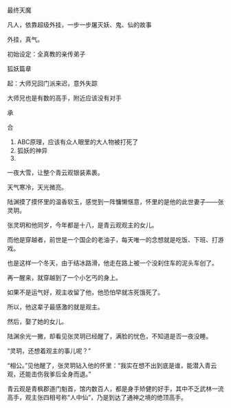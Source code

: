最终天魔

凡人，依靠超级外挂，一步一步屠灭妖、鬼、仙的故事

外挂，真气。

初始设定：全真教的亲传弟子

狐妖篇章

起：大师兄回门派来迟，意外失踪

大师兄也是有数的高手，附近应该没有对手

承

合

1. ABC原理，应该有众人眼里的大人物被打死了
2. 狐妖的神异
3. 

一夜大雪，让整个青云观银装素裹。

天气寒冷，天光微亮。

陆渊摸了摸怀里的温香软玉，感觉到一阵慵懒惬意，怀里的是他的此世妻子——张灵玥。

张灵玥和他同岁，今年都是十八，是青云观观主的女儿。

而他是穿越者，前世是一个国企的老油子，每天唯一的念想就是吃饭、下班、打游戏。

也是这样一个冬天，由于结冰路滑，他走在路上被一个没刹住车的泥头车创了。

再一醒来，就穿越到了一个小乞丐的身上。

如果不是运气好，观主收留了他，他恐怕早就冻死饿死了。

所以，他这辈子最感激的就是观主。

然后，娶了她的女儿。

陆渊余光一撇，却看见张灵玥已经醒了，满脸的忧色，不知道是否一夜没睡。

“灵玥，还想着观主的事儿呢？”

“相公。”见他醒了，张灵玥钻入他的怀里：“我实在想不出到底是谁，能潜入青云观，还能击伤我爹后全身而退。”

青云观是青枫郡道门魁首，馆内数百人，都是身手矫健的好手，其中不乏武林一流高手，观主张四相号称“人中仙”，乃是到达了通神之境的绝顶高手。























